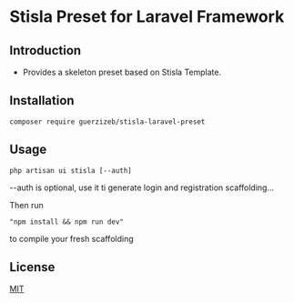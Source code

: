 # Stisla Preset for Laravel Framework

## Introduction

- Provides a skeleton preset based on Stisla Template.

## Installation
```
composer require guerzizeb/stisla-laravel-preset
```

## Usage
```
php artisan ui stisla [--auth]
```
--auth is optional, use it ti generate login and registration scaffolding...

Then run 
```
"npm install && npm run dev"
```
to compile your fresh scaffolding

## License

[MIT](LICENSE.md)
